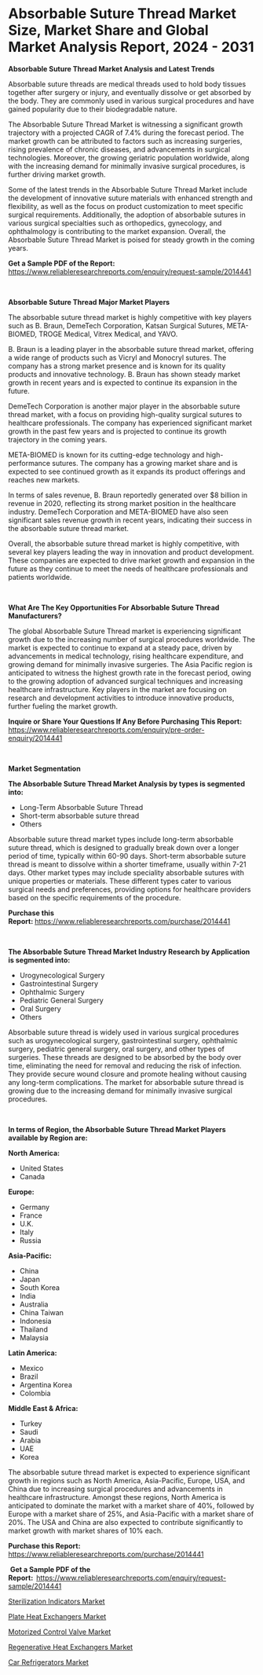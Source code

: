 <p><h1>Absorbable Suture Thread Market Size, Market Share and Global Market Analysis Report, 2024 - 2031</h1></p><p><strong>Absorbable Suture Thread Market Analysis and Latest Trends</strong></p>
<p><p>Absorbable suture threads are medical threads used to hold body tissues together after surgery or injury, and eventually dissolve or get absorbed by the body. They are commonly used in various surgical procedures and have gained popularity due to their biodegradable nature.</p><p>The Absorbable Suture Thread Market is witnessing a significant growth trajectory with a projected CAGR of 7.4% during the forecast period. The market growth can be attributed to factors such as increasing surgeries, rising prevalence of chronic diseases, and advancements in surgical technologies. Moreover, the growing geriatric population worldwide, along with the increasing demand for minimally invasive surgical procedures, is further driving market growth.</p><p>Some of the latest trends in the Absorbable Suture Thread Market include the development of innovative suture materials with enhanced strength and flexibility, as well as the focus on product customization to meet specific surgical requirements. Additionally, the adoption of absorbable sutures in various surgical specialties such as orthopedics, gynecology, and ophthalmology is contributing to the market expansion. Overall, the Absorbable Suture Thread Market is poised for steady growth in the coming years.</p></p>
<p><strong>Get a Sample PDF of the Report:&nbsp;</strong> <a href="https://www.reliableresearchreports.com/enquiry/request-sample/2014441">https://www.reliableresearchreports.com/enquiry/request-sample/2014441</a></p>
<p>&nbsp;</p>
<p><strong>Absorbable Suture Thread Major Market Players</strong></p>
<p><p>The absorbable suture thread market is highly competitive with key players such as B. Braun, DemeTech Corporation, Katsan Surgical Sutures, META-BIOMED, TROGE Medical, Vitrex Medical, and YAVO. </p><p>B. Braun is a leading player in the absorbable suture thread market, offering a wide range of products such as Vicryl and Monocryl sutures. The company has a strong market presence and is known for its quality products and innovative technology. B. Braun has shown steady market growth in recent years and is expected to continue its expansion in the future.</p><p>DemeTech Corporation is another major player in the absorbable suture thread market, with a focus on providing high-quality surgical sutures to healthcare professionals. The company has experienced significant market growth in the past few years and is projected to continue its growth trajectory in the coming years.</p><p>META-BIOMED is known for its cutting-edge technology and high-performance sutures. The company has a growing market share and is expected to see continued growth as it expands its product offerings and reaches new markets.</p><p>In terms of sales revenue, B. Braun reportedly generated over $8 billion in revenue in 2020, reflecting its strong market position in the healthcare industry. DemeTech Corporation and META-BIOMED have also seen significant sales revenue growth in recent years, indicating their success in the absorbable suture thread market.</p><p>Overall, the absorbable suture thread market is highly competitive, with several key players leading the way in innovation and product development. These companies are expected to drive market growth and expansion in the future as they continue to meet the needs of healthcare professionals and patients worldwide.</p></p>
<p>&nbsp;</p>
<p><strong>What Are The Key Opportunities For Absorbable Suture Thread Manufacturers?</strong></p>
<p><p>The global Absorbable Suture Thread market is experiencing significant growth due to the increasing number of surgical procedures worldwide. The market is expected to continue to expand at a steady pace, driven by advancements in medical technology, rising healthcare expenditure, and growing demand for minimally invasive surgeries. The Asia Pacific region is anticipated to witness the highest growth rate in the forecast period, owing to the growing adoption of advanced surgical techniques and increasing healthcare infrastructure. Key players in the market are focusing on research and development activities to introduce innovative products, further fueling the market growth.</p></p>
<p><strong>Inquire or Share Your Questions If Any Before Purchasing This Report:</strong> <a href="https://www.reliableresearchreports.com/enquiry/pre-order-enquiry/2014441">https://www.reliableresearchreports.com/enquiry/pre-order-enquiry/2014441</a></p>
<p>&nbsp;</p>
<p><strong>Market Segmentation</strong></p>
<p><strong>The Absorbable Suture Thread Market Analysis by types is segmented into:</strong></p>
<p><ul><li>Long-Term Absorbable Suture Thread</li><li>Short-term absorbable suture thread</li><li>Others</li></ul></p>
<p><p>Absorbable suture thread market types include long-term absorbable suture thread, which is designed to gradually break down over a longer period of time, typically within 60-90 days. Short-term absorbable suture thread is meant to dissolve within a shorter timeframe, usually within 7-21 days. Other market types may include speciality absorbable sutures with unique properties or materials. These different types cater to various surgical needs and preferences, providing options for healthcare providers based on the specific requirements of the procedure.</p></p>
<p><strong>Purchase this Report:&nbsp;</strong><a href="https://www.reliableresearchreports.com/purchase/2014441">https://www.reliableresearchreports.com/purchase/2014441</a></p>
<p>&nbsp;</p>
<p><strong>The Absorbable Suture Thread Market Industry Research by Application is segmented into:</strong></p>
<p><ul><li>Urogynecological Surgery</li><li>Gastrointestinal Surgery</li><li>Ophthalmic Surgery</li><li>Pediatric General Surgery</li><li>Oral Surgery</li><li>Others</li></ul></p>
<p><p>Absorbable suture thread is widely used in various surgical procedures such as urogynecological surgery, gastrointestinal surgery, ophthalmic surgery, pediatric general surgery, oral surgery, and other types of surgeries. These threads are designed to be absorbed by the body over time, eliminating the need for removal and reducing the risk of infection. They provide secure wound closure and promote healing without causing any long-term complications. The market for absorbable suture thread is growing due to the increasing demand for minimally invasive surgical procedures.</p></p>
<p>&nbsp;</p>
<p><strong>In terms of Region, the Absorbable Suture Thread Market Players available by Region are:</strong></p>
<p>
    <p> <strong> North America: </strong>
        <ul>
            <li>United States</li>
            <li>Canada</li>
        </ul>
        </p> 
    <p> <strong> Europe: </strong>
        <ul>
            <li>Germany</li>
            <li>France</li>
            <li>U.K.</li>
            <li>Italy</li>
            <li>Russia</li>
        </ul>
        </p> 
    <p> <strong> Asia-Pacific: </strong>
        <ul>
            <li>China</li>
            <li>Japan</li>
            <li>South Korea</li>
            <li>India</li>
            <li>Australia</li>
            <li>China Taiwan</li>
            <li>Indonesia</li>
            <li>Thailand</li>
            <li>Malaysia</li>
        </ul>
        </p> 
    <p> <strong> Latin America: </strong>
        <ul>
            <li>Mexico</li>
            <li>Brazil</li>
            <li>Argentina Korea</li>
            <li>Colombia</li>
        </ul>
        </p> 
    <p> <strong> Middle East & Africa: </strong>
        <ul>
            <li>Turkey</li>
            <li>Saudi</li>
            <li>Arabia</li>
            <li>UAE</li>
            <li>Korea</li>
        </ul>
    </p>
    </p>
<p><p>The absorbable suture thread market is expected to experience significant growth in regions such as North America, Asia-Pacific, Europe, USA, and China due to increasing surgical procedures and advancements in healthcare infrastructure. Amongst these regions, North America is anticipated to dominate the market with a market share of 40%, followed by Europe with a market share of 25%, and Asia-Pacific with a market share of 20%. The USA and China are also expected to contribute significantly to market growth with market shares of 10% each.</p></p>
<p><strong>Purchase this Report: </strong><a href="https://www.reliableresearchreports.com/purchase/2014441">https://www.reliableresearchreports.com/purchase/2014441</a></p>
<p>&nbsp;<strong>Get a Sample PDF of the Report:&nbsp;&nbsp;</strong><a href="https://www.reliableresearchreports.com/enquiry/request-sample/2014441">https://www.reliableresearchreports.com/enquiry/request-sample/2014441</a></p>
<p><strong></strong></p>
<p><p><a href="https://view.publitas.com/reportprime-1/sterilization-indicators-market-share-market-new-trends-analysis-report-by-type-by-application-by-end-use-by-region-and-segment-forecasts-2024-2031/">Sterilization Indicators Market</a></p><p><a href="https://carnation-joke-41f.notion.site/Plate-Heat-Exchangers-Market-Insights-Market-Players-and-Forecast-Till-2031-f42a673bf93744aab5beb5aa2f3877be">Plate Heat Exchangers Market</a></p><p><a href="https://extreme-scabiosa-c81.notion.site/Motorized-Control-Valve-Market-Size-Global-Industry-Overview-Market-Segmentation-and-Forecast-202-cc4e2d5867b849b0a9225d0b49aca9d5">Motorized Control Valve Market</a></p><p><a href="https://adventurous-uranium-ef9.notion.site/Regenerative-Heat-Exchangers-Market-Size-2024-2031-Global-Industrial-Analysis-Key-Geographical-Re-3b7f35bd4bf4491e9fdeef8261cff097">Regenerative Heat Exchangers Market</a></p><p><a href="https://view.publitas.com/reportprime-1/car-refrigerators-market-research-report-reveals-the-latest-trends-and-opportunities-of-this-market-for-period-from-2024-2031/">Car Refrigerators Market</a></p></p>